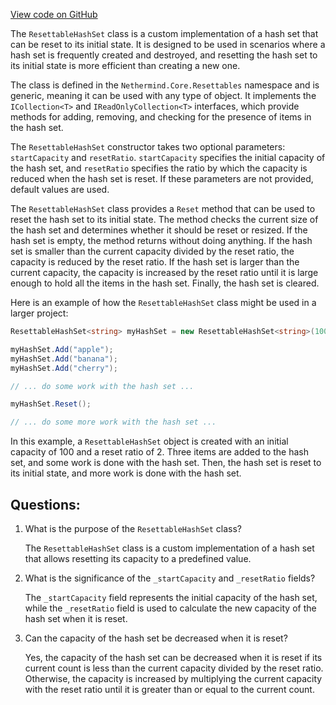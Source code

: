 [View code on GitHub](https://github.com/NethermindEth/nethermind/src/Nethermind/Nethermind.Core/Resettables/ResettableHashSet.cs)

The `ResettableHashSet` class is a custom implementation of a hash set that can be reset to its initial state. It is designed to be used in scenarios where a hash set is frequently created and destroyed, and resetting the hash set to its initial state is more efficient than creating a new one. 

The class is defined in the `Nethermind.Core.Resettables` namespace and is generic, meaning it can be used with any type of object. It implements the `ICollection<T>` and `IReadOnlyCollection<T>` interfaces, which provide methods for adding, removing, and checking for the presence of items in the hash set. 

The `ResettableHashSet` constructor takes two optional parameters: `startCapacity` and `resetRatio`. `startCapacity` specifies the initial capacity of the hash set, and `resetRatio` specifies the ratio by which the capacity is reduced when the hash set is reset. If these parameters are not provided, default values are used. 

The `ResettableHashSet` class provides a `Reset` method that can be used to reset the hash set to its initial state. The method checks the current size of the hash set and determines whether it should be reset or resized. If the hash set is empty, the method returns without doing anything. If the hash set is smaller than the current capacity divided by the reset ratio, the capacity is reduced by the reset ratio. If the hash set is larger than the current capacity, the capacity is increased by the reset ratio until it is large enough to hold all the items in the hash set. Finally, the hash set is cleared. 

Here is an example of how the `ResettableHashSet` class might be used in a larger project:

```csharp
ResettableHashSet<string> myHashSet = new ResettableHashSet<string>(100, 2);

myHashSet.Add("apple");
myHashSet.Add("banana");
myHashSet.Add("cherry");

// ... do some work with the hash set ...

myHashSet.Reset();

// ... do some more work with the hash set ...
```

In this example, a `ResettableHashSet` object is created with an initial capacity of 100 and a reset ratio of 2. Three items are added to the hash set, and some work is done with the hash set. Then, the hash set is reset to its initial state, and more work is done with the hash set.
## Questions: 
 1. What is the purpose of the `ResettableHashSet` class?
    
    The `ResettableHashSet` class is a custom implementation of a hash set that allows resetting its capacity to a predefined value.

2. What is the significance of the `_startCapacity` and `_resetRatio` fields?
    
    The `_startCapacity` field represents the initial capacity of the hash set, while the `_resetRatio` field is used to calculate the new capacity of the hash set when it is reset.

3. Can the capacity of the hash set be decreased when it is reset?
    
    Yes, the capacity of the hash set can be decreased when it is reset if its current count is less than the current capacity divided by the reset ratio. Otherwise, the capacity is increased by multiplying the current capacity with the reset ratio until it is greater than or equal to the current count.